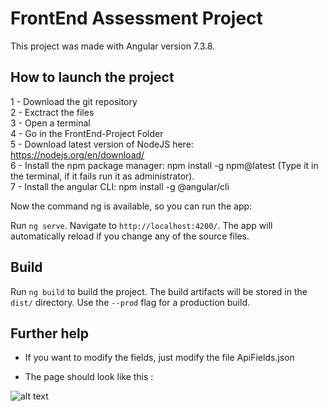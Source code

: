 # FrontEnd Assessment Project

This project was made with Angular version 7.3.8.

## How to launch the project

1 - Download the git repository  
2 - Exctract the files  
3 - Open a terminal  
4 - Go in the FrontEnd-Project Folder  
5 - Download latest version of NodeJS here: https://nodejs.org/en/download/  
6 - Install the npm package manager: npm install -g npm@latest (Type it in the terminal, if it fails run it as administrator).  
7 - Install the angular CLI: npm install -g @angular/cli  

Now the command ng is available, so you can run the app:  

Run `ng serve`. Navigate to `http://localhost:4200/`. The app will automatically reload if you change any of the source files.

## Build

Run `ng build` to build the project. The build artifacts will be stored in the `dist/` directory. Use the `--prod` flag for a production build.

## Further help
  
  - If you want to modify the fields, just modify the file ApiFields.json

  - The page should look like this : 
  
  ![alt text](https://www.noelshack.com/2019-48-5-1575042585-4b1872f9-f472-44f1-bfd5-ea1ae0d599b3.jpeg)
